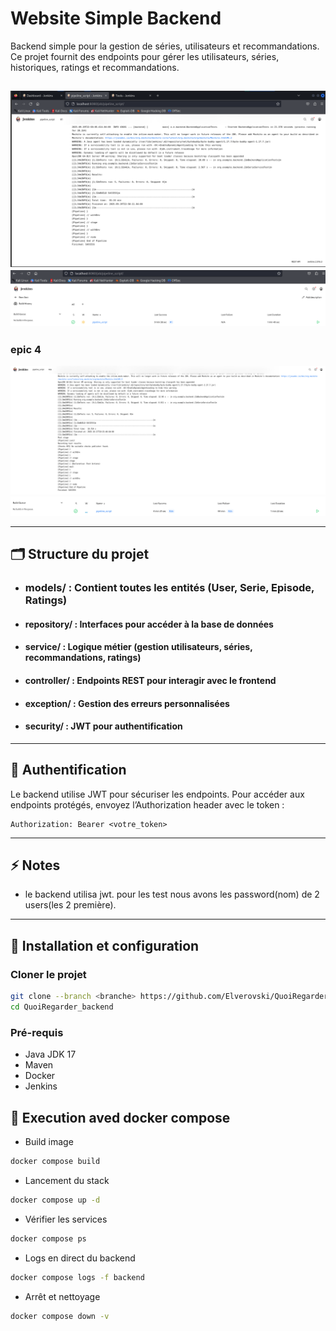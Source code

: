 # Website Simple Backend

Backend simple pour la gestion de séries, utilisateurs et recommandations.  
Ce projet fournit des endpoints pour gérer les utilisateurs, séries, historiques, ratings et recommandations.

![Backend Overview](img.png)  
![Endpoints Overview](img_1.png)
---
### epic 4
![img_3.png](./images/img_3.png)
![img_2.png](./images/img_2.png)

---
## 🗂️ Structure du projet
 - ### models/ : Contient toutes les entités (User, Serie, Episode, Ratings)
 - #### repository/ : Interfaces pour accéder à la base de données
 - #### service/ : Logique métier (gestion utilisateurs, séries, recommandations, ratings)
 - #### controller/ : Endpoints REST pour interagir avec le frontend
 - #### exception/ : Gestion des erreurs personnalisées
 - #### security/ : JWT pour authentification

---

## 🔑 Authentification
Le backend utilise JWT pour sécuriser les endpoints.
Pour accéder aux endpoints protégés, envoyez l’Authorization header avec le token :

    Authorization: Bearer <votre_token>
---

## ⚡ Notes
 -  le backend utilisa jwt. pour les test nous avons les password(nom) de 2 users(les 2 première).

---


## 🚀 Installation et configuration

### Cloner le projet
```bash
git clone --branch <branche> https://github.com/Elverovski/QuoiRegarder_backend.git
cd QuoiRegarder_backend
```

### Pré-requis

- Java JDK 17
- Maven 
- Docker 
- Jenkins

## 🐳 Execution aved docker compose
- Build image
```bash
docker compose build
```

- Lancement du stack
```bash
docker compose up -d
```

- Vérifier les services
```bash
docker compose ps
```

- Logs en direct du backend
```bash
docker compose logs -f backend
```

- Arrêt et nettoyage
```bash
docker compose down -v
```
